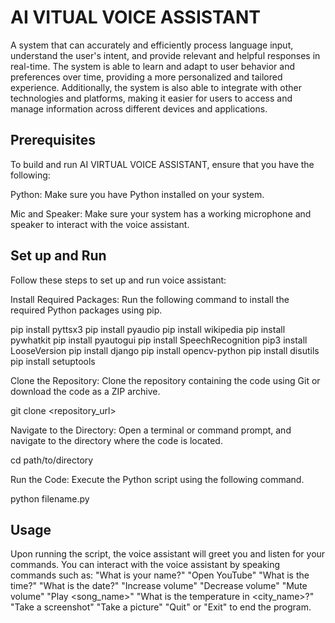 # AI VITUAL VOICE ASSISTANT

A system that can accurately and efficiently process language input, understand the user's intent, and provide relevant and helpful responses in real-time. The system is able to learn and adapt to user behavior and preferences over time, providing a more personalized and tailored experience. Additionally, the system is also able to integrate with other technologies and platforms, making it easier for users to access and manage information across different devices and applications.


## Prerequisites 


To build and run AI VIRTUAL VOICE ASSISTANT, ensure that you have the following:

Python: Make sure you have Python installed on your system.

Mic and Speaker: Make sure your system has a working microphone and speaker to interact with the voice assistant.
## Set up and Run

Follow these steps to set up and run voice assistant:

Install Required Packages: Run the following command to install the required Python packages using pip.

pip install pyttsx3
pip install pyaudio
pip install wikipedia
pip install pywhatkit
pip install pyautogui
pip install SpeechRecognition
pip3 install LooseVersion
pip install django
pip install opencv-python
pip install disutils
pip install setuptools


Clone the Repository: Clone the repository containing the code using Git or download the code as a ZIP archive.

git clone <repository_url>

Navigate to the Directory: Open a terminal or command prompt, and navigate to the directory where the code is located.

cd path/to/directory

Run the Code: Execute the Python script using the following command.

python filename.py

## Usage


Upon running the script, the voice assistant will greet you and listen for your commands.
You can interact with the voice assistant by speaking commands such as:
"What is your name?"
"Open YouTube"
"What is the time?"
"What is the date?"
"Increase volume"
"Decrease volume"
"Mute volume"
"Play <song_name>"
"What is the temperature in <city_name>?"
"Take a screenshot"
"Take a picture"
"Quit" or "Exit" to end the program.
